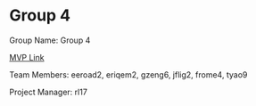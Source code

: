 # Group 4
Group Name: Group 4

[MVP Link](https://docs.google.com/document/d/1-7PjOi5PJBmhS-K4Bcx0Qq2koi4emAIN44rlMvEw6yU/edit?usp=sharing)

Team Members: eeroad2, eriqem2, gzeng6, jflig2, frome4, tyao9

Project Manager: rl17
